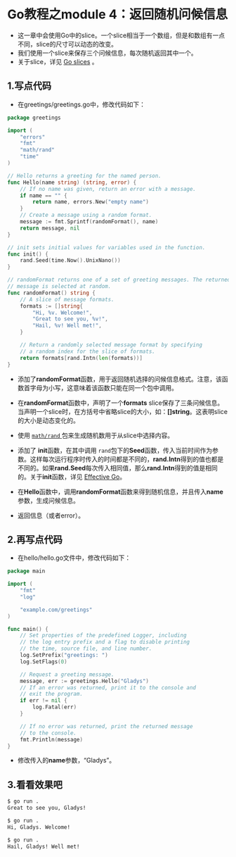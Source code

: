 # Go教程之module 4：返回随机问候信息

- 这一章中会使用Go中的slice。一个slice相当于一个数组，但是和数组有一点不同，slice的尺寸可以动态的改变。
- 我们使用一个slice来保存三个问候信息，每次随机返回其中一个。
- 关于slice，详见 [Go slices](https://blog.golang.org/slices-intro) 。

## 1.写点代码

- 在greetings/greetings.go中，修改代码如下：

```go
package greetings

import (
    "errors"
    "fmt"
    "math/rand"
    "time"
)

// Hello returns a greeting for the named person.
func Hello(name string) (string, error) {
    // If no name was given, return an error with a message.
    if name == "" {
        return name, errors.New("empty name")
    }
    // Create a message using a random format.
    message := fmt.Sprintf(randomFormat(), name)
    return message, nil
}

// init sets initial values for variables used in the function.
func init() {
    rand.Seed(time.Now().UnixNano())
}

// randomFormat returns one of a set of greeting messages. The returned
// message is selected at random.
func randomFormat() string {
    // A slice of message formats.
    formats := []string{
        "Hi, %v. Welcome!",
        "Great to see you, %v!",
        "Hail, %v! Well met!",
    }

    // Return a randomly selected message format by specifying
    // a random index for the slice of formats.
    return formats[rand.Intn(len(formats))]
}
```

- 添加了**randomFormat**函数，用于返回随机选择的问候信息格式。注意，该函数首字母为小写，这意味着该函数只能在同一个包中调用。
- 在**randomFormat**函数中，声明了一个**formats** slice保存了三条问候信息。当声明一个slice时，在方括号中省略slice的大小，如：**[]string**。这表明slice的大小是动态变化的。
- 使用 [`math/rand` ](https://pkg.go.dev/math/rand/)包来生成随机数用于从slice中选择内容。
- 添加了 **init**函数，在其中调用 `rand`包下的**Seed**函数，传入当前时间作为参数。这样每次运行程序时传入的时间都是不同的，**rand.Intn**得到的值也都是不同的。如果**rand.Seed**每次传入相同值，那么**rand.Intn**得到的值是相同的。关于**init**函数，详见 [Effective Go](https://go.dev/doc/effective_go.html#init)。

- 在**Hello**函数中，调用**randomFormat**函数来得到随机信息，并且传入**name**参数，生成问候信息。
- 返回信息（或者error）。

## 2.再写点代码

- 在hello/hello.go文件中，修改代码如下：

```go
package main

import (
    "fmt"
    "log"

    "example.com/greetings"
)

func main() {
    // Set properties of the predefined Logger, including
    // the log entry prefix and a flag to disable printing
    // the time, source file, and line number.
    log.SetPrefix("greetings: ")
    log.SetFlags(0)

    // Request a greeting message.
    message, err := greetings.Hello("Gladys")
    // If an error was returned, print it to the console and
    // exit the program.
    if err != nil {
        log.Fatal(err)
    }

    // If no error was returned, print the returned message
    // to the console.
    fmt.Println(message)
}
```

- 修改传入的**name**参数，“Gladys”。

## 3.看看效果吧

```sh
$ go run .
Great to see you, Gladys!

$ go run .
Hi, Gladys. Welcome!

$ go run .
Hail, Gladys! Well met!
```

